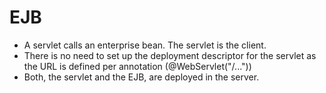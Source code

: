# EJB
- A servlet calls an enterprise bean. The servlet is the client.
- There is no need to set up the deployment descriptor for the servlet as the URL is defined per annotation (@WebServlet("/..."))
- Both, the servlet and the EJB, are deployed in the server.
